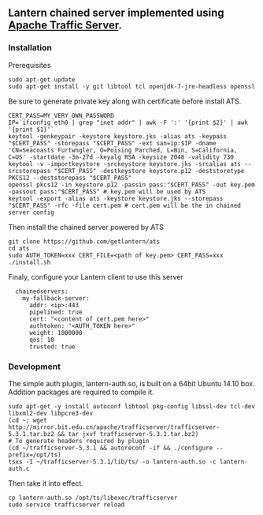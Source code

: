 ## Lantern chained server implemented using [Apache Traffic Server](http://trafficserver.apache.org/).

### Installation

Prerequisites

```
sudo apt-get update
sudo apt-get install -y git libtool tcl openjdk-7-jre-headless openssl
```


Be sure to generate private key along with certificate before install ATS.

```
CERT_PASS=MY_VERY_OWN_PASSWORD
IP=`ifconfig eth0 | grep "inet addr" | awk -F ':' '{print $2}' | awk '{print $1}'`
keytool -genkeypair -keystore keystore.jks -alias ats -keypass "$CERT_PASS" -storepass "$CERT_PASS" -ext san=ip:$IP -dname 'CN=Seacoasts Furtwngler, O=Poising Parched, L=Bin, S=California, C=US' -startdate -3m-27d -keyalg RSA -keysize 2048 -validity 730
keytool -v -importkeystore -srckeystore keystore.jks -srcalias ats --srcstorepass "$CERT_PASS" -destkeystore keystore.p12 -deststoretype PKCS12 --deststorepass "$CERT_PASS"
openssl pkcs12 -in keystore.p12 -passin pass:"$CERT_PASS" -out key.pem -passout pass:"$CERT_PASS" # key.pem will be used by ATS
keytool -export -alias ats -keystore keystore.jks --storepass "$CERT_PASS" -rfc -file cert.pem # cert.pem will be the in chained server config
```

Then install the chained server powered by ATS

```
git clone https://github.com/getlantern/ats
cd ats
sudo AUTH_TOKEN=xxx CERT_FILE=<path of key.pem> CERT_PASS=xxx ./install.sh
```

Finaly, configure your Lantern client to use this server

```
  chainedservers:
    my-fallback-server:
      addr: <ip>:443
      pipelined: true
      cert: "<content of cert.pem here>"
      authtoken: "<AUTH_TOKEN here>"
      weight: 1000000
      qos: 10
      trusted: true
```

### Development

The simple auth plugin, lantern-auth.so, is built on a 64bit Ubuntu 14.10 box. Addition packages are required to compile it.

```
sudo apt-get -y install autoconf libtool pkg-config libssl-dev tcl-dev libxml2-dev libpcre3-dev
(cd ~; wget http://mirror.bit.edu.cn/apache/trafficserver/trafficserver-5.3.1.tar.bz2 && tar jxvf trafficserver-5.3.1.tar.bz2)
# To generate headers required by plugin
(cd ~/trafficserver-5.3.1 && autoreconf -if && ./configure --prefix=/opt/ts)
tsxs -I ~/trafficserver-5.3.1/lib/ts/ -o lantern-auth.so -c lantern-auth.c
```

Then take it into effect.
```
cp lantern-auth.so /opt/ts/libexec/trafficserver
sudo service trafficserver reload
```

